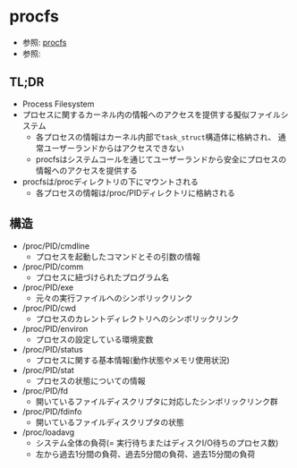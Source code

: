 # procfs
- 参照: [procfs](https://ja.wikipedia.org/wiki/Procfs)
- 参照: []()

## TL;DR
- Process Filesystem
- プロセスに関するカーネル内の情報へのアクセスを提供する擬似ファイルシステム
  - 各プロセスの情報はカーネル内部で`task_struct`構造体に格納され、
    通常ユーザーランドからはアクセスできない
  - procfsはシステムコールを通じてユーザーランドから安全にプロセスの情報へのアクセスを提供する
- procfsは/procディレクトリの下にマウントされる
  - 各プロセスの情報は/proc/PIDディレクトリに格納される

## 構造
- /proc/PID/cmdline
  - プロセスを起動したコマンドとその引数の情報
- /proc/PID/comm
  - プロセスに紐づけられたプログラム名
- /proc/PID/exe
  - 元々の実行ファイルへのシンボリックリンク
- /proc/PID/cwd
  - プロセスのカレントディレクトリへのシンボリックリンク
- /proc/PID/environ
  - プロセスの設定している環境変数
- /proc/PID/status
  - プロセスに関する基本情報(動作状態やメモリ使用状況)
- /proc/PID/stat
  - プロセスの状態についての情報
- /proc/PID/fd
  - 開いているファイルディスクリプタに対応したシンボリックリンク群
- /proc/PID/fdinfo
  - 開いているファイルディスクリプタの状態
- /proc/loadavg
  - システム全体の負荷(= 実行待ちまたはディスクI/O待ちのプロセス数)
  - 左から過去1分間の負荷、過去5分間の負荷、過去15分間の負荷
